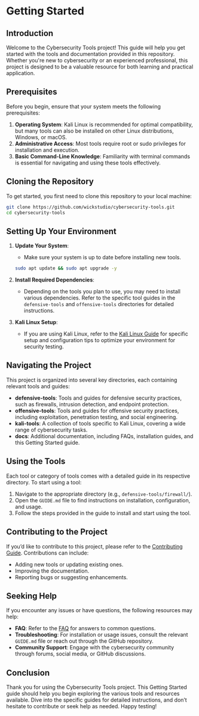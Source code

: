 # Getting Started

## Introduction

Welcome to the Cybersecurity Tools project! This guide will help you get started with the tools and documentation provided in this repository. Whether you're new to cybersecurity or an experienced professional, this project is designed to be a valuable resource for both learning and practical application.

## Prerequisites

Before you begin, ensure that your system meets the following prerequisites:

1. **Operating System**: Kali Linux is recommended for optimal compatibility, but many tools can also be installed on other Linux distributions, Windows, or macOS.
2. **Administrative Access**: Most tools require root or sudo privileges for installation and execution.
3. **Basic Command-Line Knowledge**: Familiarity with terminal commands is essential for navigating and using these tools effectively.

## Cloning the Repository

To get started, you first need to clone this repository to your local machine:

```bash
git clone https://github.com/wickstudio/cybersecurity-tools.git
cd cybersecurity-tools
```

## Setting Up Your Environment

1. **Update Your System**:
   - Make sure your system is up to date before installing new tools.
   ```bash
   sudo apt update && sudo apt upgrade -y
   ```

2. **Install Required Dependencies**:
   - Depending on the tools you plan to use, you may need to install various dependencies. Refer to the specific tool guides in the `defensive-tools` and `offensive-tools` directories for detailed instructions.

3. **Kali Linux Setup**:
   - If you are using Kali Linux, refer to the [Kali Linux Guide](./kali-linux.md) for specific setup and configuration tips to optimize your environment for security testing.

## Navigating the Project

This project is organized into several key directories, each containing relevant tools and guides:

- **defensive-tools**: Tools and guides for defensive security practices, such as firewalls, intrusion detection, and endpoint protection.
- **offensive-tools**: Tools and guides for offensive security practices, including exploitation, penetration testing, and social engineering.
- **kali-tools**: A collection of tools specific to Kali Linux, covering a wide range of cybersecurity tasks.
- **docs**: Additional documentation, including FAQs, installation guides, and this Getting Started guide.

## Using the Tools

Each tool or category of tools comes with a detailed guide in its respective directory. To start using a tool:

1. Navigate to the appropriate directory (e.g., `defensive-tools/firewall/`).
2. Open the `GUIDE.md` file to find instructions on installation, configuration, and usage.
3. Follow the steps provided in the guide to install and start using the tool.

## Contributing to the Project

If you’d like to contribute to this project, please refer to the [Contributing Guide](./contributing.md). Contributions can include:

- Adding new tools or updating existing ones.
- Improving the documentation.
- Reporting bugs or suggesting enhancements.

## Seeking Help

If you encounter any issues or have questions, the following resources may help:

- **FAQ**: Refer to the [FAQ](./faq.md) for answers to common questions.
- **Troubleshooting**: For installation or usage issues, consult the relevant `GUIDE.md` file or reach out through the GitHub repository.
- **Community Support**: Engage with the cybersecurity community through forums, social media, or GitHub discussions.

## Conclusion

Thank you for using the Cybersecurity Tools project. This Getting Started guide should help you begin exploring the various tools and resources available. Dive into the specific guides for detailed instructions, and don’t hesitate to contribute or seek help as needed. Happy testing!